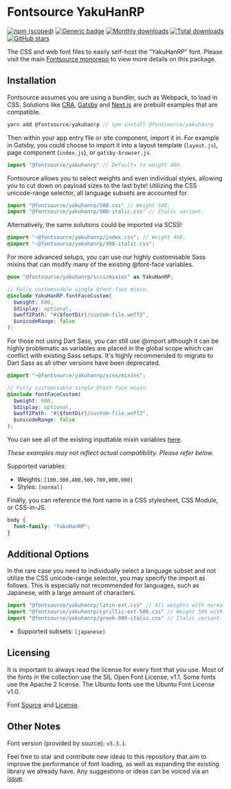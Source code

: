 # Fontsource YakuHanRP

[![npm (scoped)](https://img.shields.io/npm/v/@fontsource/yakuhanrp?color=brightgreen)](https://www.npmjs.com/package/@fontsource/yakuhanrp) [![Generic badge](https://img.shields.io/badge/fontsource-passing-brightgreen)](https://github.com/fontsource/fontsource) [![Monthly downloads](https://badgen.net/npm/dm/@fontsource/yakuhanrp)](https://github.com/fontsource/fontsource) [![Total downloads](https://badgen.net/npm/dt/@fontsource/yakuhanrp)](https://github.com/fontsource/fontsource) [![GitHub stars](https://img.shields.io/github/stars/fontsource/fontsource.svg?style=social&label=Star)](https://github.com/fontsource/fontsource/stargazers)

The CSS and web font files to easily self-host the “YakuHanRP” font. Please visit the main [Fontsource monorepo](https://github.com/fontsource/fontsource) to view more details on this package.

## Installation

Fontsource assumes you are using a bundler, such as Webpack, to load in CSS. Solutions like [CRA](https://create-react-app.dev/), [Gatsby](https://www.gatsbyjs.org/) and [Next.js](https://nextjs.org/) are prebuilt examples that are compatible.

```javascript
yarn add @fontsource/yakuhanrp // npm install @fontsource/yakuhanrp
```

Then within your app entry file or site component, import it in. For example in Gatsby, you could choose to import it into a layout template (`layout.js`), page component (`index.js`), or `gatsby-browser.js`.

```javascript
import "@fontsource/yakuhanrp" // Defaults to weight 400.
```

Fontsource allows you to select weights and even individual styles, allowing you to cut down on payload sizes to the last byte! Utilizing the CSS unicode-range selector, all language subsets are accounted for.

```javascript
import "@fontsource/yakuhanrp/500.css" // Weight 500.
import "@fontsource/yakuhanrp/900-italic.css" // Italic variant.
```

Alternatively, the same solutions could be imported via SCSS!

```scss
@import "~@fontsource/yakuhanrp/index.css"; // Weight 400.
@import "~@fontsource/yakuhanrp/300-italic.css";
```

For more advanced setups, you can use our highly customisable Sass mixins that can modify many of the existing @font-face variables.

```scss
@use "@fontsource/yakuhanrp/scss/mixins" as YakuHanRP;

// Fully customisable single @font-face mixin.
@include YakuHanRP.fontFaceCustom(
  $weight: 600,
  $display: optional,
  $woff2Path: "#{$fontDir}/custom-file.woff2",
  $unicodeRange: false
);
```

For those not using Dart Sass, you can still use @import although it can be highly problematic as variables are placed in the global scope which can conflict with existing Sass setups. It's highly recommended to migrate to Dart Sass as all other versions have been deprecated.

```scss
@import "~@fontsource/yakuhanrp/scss/mixins";

// Fully customisable single @font-face mixin.
@include fontFaceCustom(
  $weight: 600,
  $display: optional,
  $woff2Path: "#{$fontDir}/custom-file.woff2",
  $unicodeRange: false
);
```

You can see all of the existing inputtable mixin variables [here](https://github.com/fontsource/fontsource/tree/master/packages/yakuhanrp/scss/mixins.scss).

_These examples may not reflect actual compatibility. Please refer below._

Supported variables:

- Weights: `[100,300,400,500,700,800,900]`
- Styles: `[normal]`

Finally, you can reference the font name in a CSS stylesheet, CSS Module, or CSS-in-JS.

```css
body {
  font-family: "YakuHanRP";
}
```



## Additional Options

In the rare case you need to individually select a language subset and not utilize the CSS unicode-range selector, you may specify the import as follows. This is especially not recommended for languages, such as Japanese, with a large amount of characters.

```javascript
import "@fontsource/yakuhanrp/latin-ext.css" // All weights with normal style included.
import "@fontsource/yakuhanrp/cyrillic-ext-500.css" // Weight 500 with normal style.
import "@fontsource/yakuhanrp/greek-900-italic.css" // Italic variant.
```

- Supported subsets: `[japanese]`

## Licensing

It is important to always read the license for every font that you use.
Most of the fonts in the collection use the SIL Open Font License, v1.1. Some fonts use the Apache 2 license. The Ubuntu fonts use the Ubuntu Font License v1.0.

Font [Source](https://github.com/qrac/yakuhanjp) and [License](https://github.com/qrac/yakuhanjp#license).

## Other Notes

Font version (provided by source): `v3.3.1`.

Feel free to star and contribute new ideas to this repository that aim to improve the performance of font loading, as well as expanding the existing library we already have. Any suggestions or ideas can be voiced via an [issue](https://github.com/fontsource/fontsource/issues).
